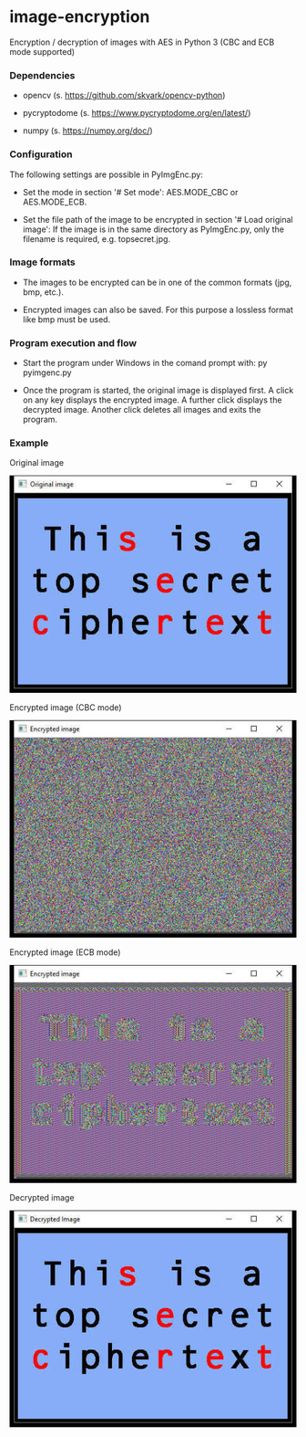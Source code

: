 # image-encryption
Encryption / decryption of images with AES in Python 3 (CBC and ECB mode supported)

### Dependencies

- opencv (s. https://github.com/skvark/opencv-python)

- pycryptodome (s. https://www.pycryptodome.org/en/latest/)

- numpy (s. https://numpy.org/doc/)

### Configuration

The following settings are possible in PyImgEnc.py:

- Set the mode in section '# Set mode': AES.MODE_CBC or AES.MODE_ECB.

- Set the file path of the image to be encrypted in section '# Load original image': If the image is in the same directory as PyImgEnc.py, only the filename is required, e.g. topsecret.jpg.

### Image formats

- The images to be encrypted can be in one of the common formats (jpg, bmp, etc.). 

- Encrypted images can also be saved. For this purpose a lossless format like bmp must be used.

### Program execution and flow

- Start the program under Windows in the comand prompt with: py pyimgenc.py 

- Once the program is started, the original image is displayed first. A click on any key displays the encrypted image. A further click displays the decrypted image. Another click deletes all images and exits the program. 

### Example

Original image

![Alt text](orig.jpg?raw=true "Title")

Encrypted image (CBC mode)

![Alt text](cbc.jpg?raw=true "Title")

Encrypted image (ECB mode)

![Alt text](ecb.jpg?raw=true "Title")

Decrypted image

![Alt text](decrypted.jpg?raw=true "Title")
